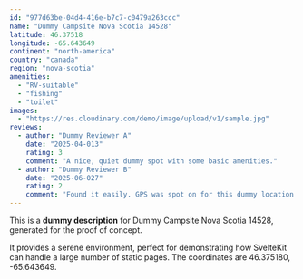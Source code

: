 ```yaml
---
id: "977d63be-04d4-416e-b7c7-c0479a263ccc"
name: "Dummy Campsite Nova Scotia 14528"
latitude: 46.37518
longitude: -65.643649
continent: "north-america"
country: "canada"
region: "nova-scotia"
amenities:
  - "RV-suitable"
  - "fishing"
  - "toilet"
images:
  - "https://res.cloudinary.com/demo/image/upload/v1/sample.jpg"
reviews:
  - author: "Dummy Reviewer A"
    date: "2025-04-013"
    rating: 3
    comment: "A nice, quiet dummy spot with some basic amenities."
  - author: "Dummy Reviewer B"
    date: "2025-06-027"
    rating: 2
    comment: "Found it easily. GPS was spot on for this dummy location."
---
```


This is a **dummy description** for Dummy Campsite Nova Scotia 14528, generated for the proof of concept.

It provides a serene environment, perfect for demonstrating how SvelteKit can handle a large number of static pages. The coordinates are 46.375180, -65.643649.
